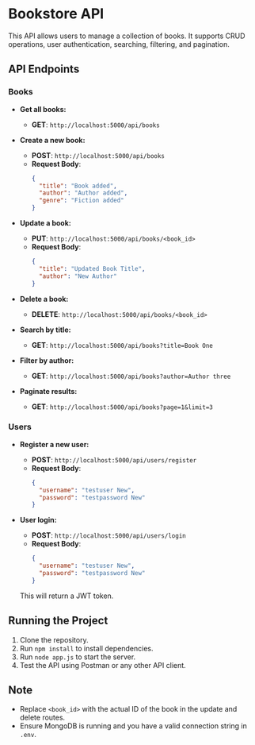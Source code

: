 # Bookstore API

This API allows users to manage a collection of books. It supports CRUD operations, user authentication, searching, filtering, and pagination.

## API Endpoints

### Books

- **Get all books:**
  - **GET**: `http://localhost:5000/api/books`

- **Create a new book:**
  - **POST**: `http://localhost:5000/api/books`
  - **Request Body**:
    ```json
    {
      "title": "Book added",
      "author": "Author added",
      "genre": "Fiction added"
    }
    ```

- **Update a book:**
  - **PUT**: `http://localhost:5000/api/books/<book_id>`
  - **Request Body**:
    ```json
    {
      "title": "Updated Book Title",
      "author": "New Author"
    }
    ```

- **Delete a book:**
  - **DELETE**: `http://localhost:5000/api/books/<book_id>`

- **Search by title:**
  - **GET**: `http://localhost:5000/api/books?title=Book One`

- **Filter by author:**
  - **GET**: `http://localhost:5000/api/books?author=Author three`

- **Paginate results:**
  - **GET**: `http://localhost:5000/api/books?page=1&limit=3`

### Users

- **Register a new user:**
  - **POST**: `http://localhost:5000/api/users/register`
  - **Request Body**:
    ```json
    {
      "username": "testuser New",
      "password": "testpassword New"
    }
    ```

- **User login:**
  - **POST**: `http://localhost:5000/api/users/login`
  - **Request Body**:
    ```json
    {
      "username": "testuser New",
      "password": "testpassword New"
    }
    ```

  This will return a JWT token.

## Running the Project

1. Clone the repository.
2. Run `npm install` to install dependencies.
3. Run `node app.js` to start the server.
4. Test the API using Postman or any other API client.

## Note

- Replace `<book_id>` with the actual ID of the book in the update and delete routes.
- Ensure MongoDB is running and you have a valid connection string in `.env`.
